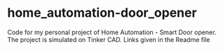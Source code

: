 # home_automation-door_opener
Code for my personal project of Home Automation - Smart Door opener. The project is simulated on Tinker CAD. Links given in the Readme file
